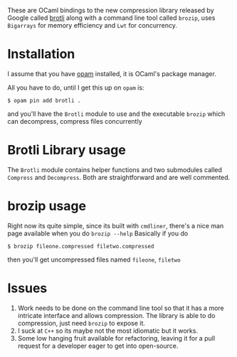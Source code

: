 These are OCaml bindings to the new compression library released by
Google called [brotli](https://github.com/google/brotli) along with a command line tool called `brozip`,
uses `Bigarrays` for memory efficiency and `Lwt` for concurrency.

# Installation

I assume that you have [opam](https://opam.ocaml.org) installed, it is OCaml's package manager.

All you have to do, until I get this up on `opam` is:

```shell
$ opam pin add brotli .
```

and you'll have the `Brotli` module to use and the executable `brozip`
which can decompress, compress files concurrently

# Brotli Library usage

The `Brotli` module contains helper functions and two submodules
called `Compress` and `Decompress`. Both are straightforward and are
well commented. 

# brozip usage

Right now its quite simple, since its built with `cmdliner`, there's a
nice man page available when you do `brozip --help` Basically if you
do

```shell
$ brozip fileone.compressed filetwo.compressed
```

then you'll get uncompressed files named `fileone`, `filetwo`

# Issues

1.  Work needs to be done on the command line tool so that it has a
    more intricate interface and allows compression. The library is
    able to do compression, just need `brozip` to expose it.
2.  I suck at `C++` so its maybe not the most idiomatic but it works.
3.  Some low hanging fruit available for refactoring, leaving it for a
    pull request for a developer eager to get into open-source.

